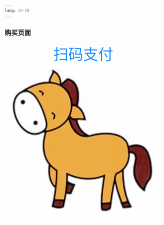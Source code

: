 ```yaml
---
lang: zh-CN
---
```


## 购买页面

<center><font color=#1e90ff size=36>扫码支付</font></center>

<div style="text-align: center">
<img src="../.vuepress/public/images/pay_qr_code.png"/>
</div>
